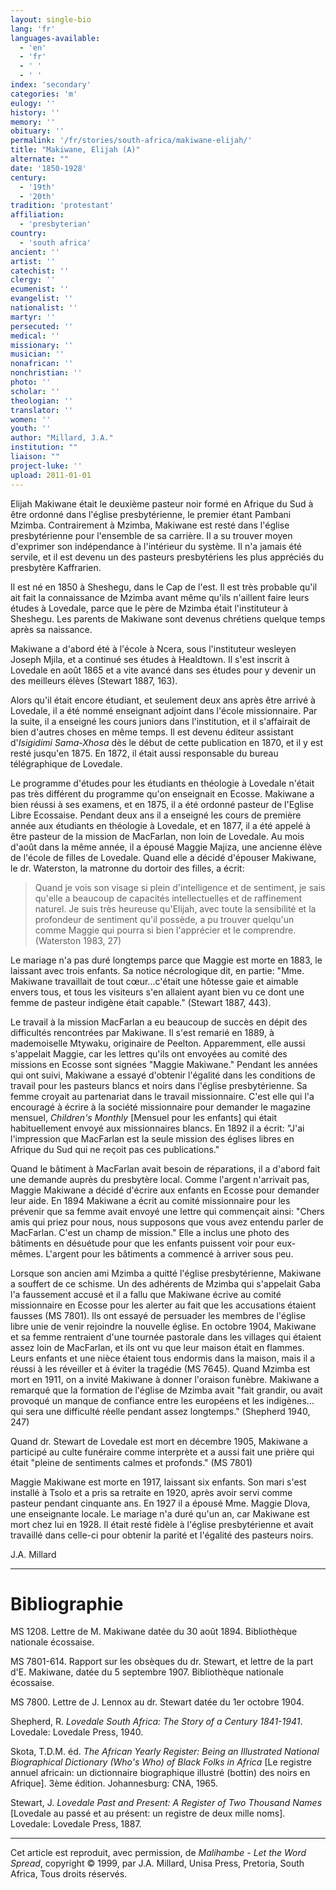 ```yaml
---
layout: single-bio
lang: 'fr'
languages-available:
  - 'en'
  - 'fr'
  - ' '
  - ' '
index: 'secondary'
categories: 'm'
eulogy: ''
history: ''
memory: ''
obituary: ''
permalink: '/fr/stories/south-africa/makiwane-elijah/'
title: "Makiwane, Elijah (A)"
alternate: ""
date: '1850-1928'
century:
  - '19th'
  - '20th'
tradition: 'protestant'
affiliation:
  - 'presbyterian'
country:
  - 'south africa'
ancient: ''
artist: ''
catechist: ''
clergy: ''
ecumenist: ''
evangelist: ''
nationalist: ''
martyr: ''
persecuted: ''
medical: ''
missionary: ''
musician: ''
nonafrican: ''
nonchristian: ''
photo: ''
scholar: ''
theologian: ''
translator: ''
women: ''
youth: ''
author: "Millard, J.A."
institution: ""
liaison: ""
project-luke: ''
upload: 2011-01-01
---
```




Elijah Makiwane était le deuxième pasteur noir formé en Afrique du Sud à être ordonné dans l'église presbytérienne, le premier étant Pambani Mzimba. Contrairement à Mzimba, Makiwane est resté dans l'église presbytérienne pour l'ensemble de sa carrière. Il a su trouver moyen d'exprimer son indépendance à l'intérieur du système. Il n'a jamais été servile, et il est devenu un des pasteurs presbytériens les plus appréciés du presbytère Kaffrarien.

Il est né en 1850 à Sheshegu, dans le Cap de l'est. Il est très probable qu'il ait fait la connaissance de Mzimba avant même qu'ils n'aillent faire leurs études à Lovedale, parce que le père de Mzimba était l'instituteur à Sheshegu. Les parents de Makiwane sont devenus chrétiens quelque temps après sa naissance.

Makiwane a d'abord été à l'école à Ncera, sous l'instituteur wesleyen Joseph Mjila, et a continué ses études à Healdtown. Il s'est inscrit à Lovedale en août 1865 et a vite avancé dans ses études pour y devenir un des meilleurs élèves (Stewart 1887, 163).

Alors qu'il était encore étudiant, et seulement deux ans après être arrivé à Lovedale, il a été nommé enseignant adjoint dans l'école missionnaire. Par la suite, il a enseigné les cours juniors dans l'institution, et il s'affairait de bien d'autres choses en même temps. Il est devenu éditeur assistant d'*Isigidimi Sama-Xhosa* dès le début de cette publication en 1870, et il y est resté jusqu'en 1875. En 1872, il était aussi responsable du bureau télégraphique de Lovedale.

Le programme d'études pour les étudiants en théologie à Lovedale n'était pas très différent du programme qu'on enseignait en Ecosse. Makiwane a bien réussi à ses examens, et en 1875, il a été ordonné pasteur de l'Eglise Libre Ecossaise. Pendant deux ans il a enseigné les cours de première année aux étudiants en théologie à Lovedale, et en 1877, il a été appelé à être pasteur de la mission de MacFarlan, non loin de Lovedale. Au mois d'août dans la même année, il a épousé Maggie Majiza, une ancienne élève de l'école de filles de Lovedale. Quand elle a décidé d'épouser Makiwane, le dr. Waterston, la matronne du dortoir des filles, a écrit:

> Quand je vois son visage si plein d'intelligence et de sentiment, je sais qu'elle a beaucoup de capacités intellectuelles et de raffinement naturel. Je suis très heureuse qu'Elijah, avec toute la sensibilité et la profondeur de sentiment qu'il possède, a pu trouver quelqu'un comme Maggie qui pourra si bien l'apprécier et le comprendre. (Waterston 1983, 27)

Le mariage n'a pas duré longtemps parce que Maggie est morte en 1883, le laissant avec trois enfants. Sa notice nécrologique dit, en partie: "Mme. Makiwane travaillait de tout cœur...c'était une hôtesse gaie et aimable envers tous, et tous les visiteurs s'en allaient ayant bien vu ce dont une femme de pasteur indigène était capable." (Stewart 1887, 443).

Le travail à la mission MacFarlan a eu beaucoup de succès en dépit des difficultés rencontrées par Makiwane. Il s'est remarié en 1889, à mademoiselle Mtywaku, originaire de Peelton. Apparemment, elle aussi s'appelait Maggie, car les lettres qu'ils ont envoyées au comité des missions en Ecosse sont signées "Maggie Makiwane." Pendant les années qui ont suivi, Makiwane a essayé d'obtenir l'égalité dans les conditions de travail pour les pasteurs blancs et noirs dans l'église presbytérienne. Sa femme croyait au partenariat dans le travail missionnaire. C'est elle qui l'a encouragé à écrire à la société missionnaire pour demander le magazine mensuel, *Children's Monthly* [Mensuel pour les enfants] qui était habituellement envoyé aux missionnaires blancs. En 1892 il a écrit: "J'ai l'impression que MacFarlan est la seule mission des églises libres en Afrique du Sud qui ne reçoit pas ces publications."

Quand le bâtiment à MacFarlan avait besoin de réparations, il a d'abord fait une demande auprès du presbytère local. Comme l'argent n'arrivait pas, Maggie Makiwane a décidé d'écrire aux enfants en Ecosse pour demander leur aide. En 1894 Makiwane a écrit au comité missionnaire pour les prévenir que sa femme avait envoyé une lettre qui commençait ainsi: "Chers amis qui priez pour nous, nous supposons que vous avez entendu parler de MacFarlan. C'est un champ de mission." Elle a inclus une photo des bâtiments en désuétude pour que les enfants puissent voir pour eux-mêmes. L'argent pour les bâtiments a commencé à arriver sous peu.

Lorsque son ancien ami Mzimba a quitté l'église presbytérienne, Makiwane a souffert de ce schisme. Un des adhérents de Mzimba qui s'appelait Gaba l'a faussement accusé et il a fallu que Makiwane écrive au comité missionnaire en Ecosse pour les alerter au fait que les accusations étaient fausses (MS 7801). Ils ont essayé de persuader les membres de l'église libre unie de venir rejoindre la nouvelle église. En octobre 1904, Makiwane et sa femme rentraient d'une tournée pastorale dans les villages qui étaient assez loin de MacFarlan, et ils ont vu que leur maison était en flammes. Leurs enfants et une nièce étaient tous endormis dans la maison, mais il a réussi à les réveiller et à éviter la tragédie (MS 7645). Quand Mzimba est mort en 1911, on a invité Makiwane à donner l'oraison funèbre. Makiwane a remarqué que la formation de l'église de Mzimba avait "fait grandir, ou avait provoqué un manque de confiance entre les européens et les indigènes…qui sera une difficulté réelle pendant assez longtemps." (Shepherd 1940, 247)

Quand dr. Stewart de Lovedale est mort en décembre 1905, Makiwane a participé au culte funéraire comme interprète et a aussi fait une prière qui était "pleine de sentiments calmes et profonds." (MS 7801)

Maggie Makiwane est morte en 1917, laissant six enfants. Son mari s'est installé à Tsolo et a pris sa retraite en 1920, après avoir servi comme pasteur pendant cinquante ans. En 1927 il a épousé Mme. Maggie Dlova, une enseignante locale. Le mariage n'a duré qu'un an, car Makiwane est mort chez lui en 1928. Il était resté fidèle à l'église presbytérienne et avait travaillé dans celle-ci pour obtenir la parité et l'égalité des pasteurs noirs.

J.A. Millard

---

# Bibliographie

MS 1208. Lettre de M. Makiwane datée du 30 août 1894. Bibliothèque nationale écossaise.

MS 7801-614. Rapport sur les obsèques du dr. Stewart, et lettre de la part d'E. Makiwane, datée du 5 septembre 1907. Bibliothèque nationale écossaise.

MS 7800. Lettre de J. Lennox au dr. Stewart datée du 1er octobre 1904.

Shepherd, R. *Lovedale South Africa: The Story of a Century 1841-1941*. Lovedale: Lovedale Press, 1940.

Skota, T.D.M. éd. *The African Yearly Register: Being an Illustrated National Biographical Dictionary (Who's Who) of Black Folks in Africa* [Le registre annuel africain: un dictionnaire biographique illustré (bottin) des noirs en Afrique]. 3ème édition. Johannesburg: CNA, 1965.

Stewart, J. *Lovedale Past and Present: A Register of Two Thousand Names* [Lovedale au passé et au présent: un registre de deux mille noms]. Lovedale: Lovedale Press, 1887.

---

Cet article est reproduit, avec permission, de *Malihambe - Let the Word Spread*, copyright © 1999, par J.A. Millard, Unisa Press, Pretoria, South Africa, Tous droits réservés.